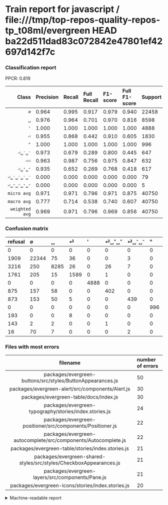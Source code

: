 # Train report for javascript / file:///tmp/top-repos-quality-repos-tp_t08ml/evergreen HEAD ba22d511dad83c072842e47801ef42697d142f7c

### Classification report

PPCR: 0.819

| Class | Precision | Recall | Full Recall | F1-score | Full F1-score | Support | Full Support | PPCR |
|------:|:----------|:-------|:------------|:---------|:---------|:--------|:-------------|:-----|
| `∅` | 0.964| 0.995| 0.917| 0.979| 0.940| 22458| 24367| 0.922 |
| `␣` | 0.976| 0.964| 0.701| 0.970| 0.816| 8598| 11814| 0.728 |
| `'` | 1.000| 1.000| 1.000| 1.000| 1.000| 4888| 4888| 1.000 |
| `⏎` | 0.955| 0.868| 0.442| 0.910| 0.605| 1830| 3591| 0.510 |
| `"` | 1.000| 1.000| 1.000| 1.000| 1.000| 996| 996| 1.000 |
| `⏎␣⁻␣⁻` | 0.973| 0.679| 0.289| 0.800| 0.445| 647| 1520| 0.426 |
| `⏎⏎` | 0.963| 0.987| 0.756| 0.975| 0.847| 632| 825| 0.766 |
| `⏎␣⁺␣⁺` | 0.935| 0.652| 0.269| 0.768| 0.418| 617| 1492| 0.414 |
| `⏎␣⁻␣⁻␣⁻␣⁻` | 0.000| 0.000| 0.000| 0.000| 0.000| 79| 95| 0.832 |
| `⏎␣⁺␣⁺␣⁺␣⁺` | 0.000| 0.000| 0.000| 0.000| 0.000| 5| 148| 0.034 |
| `micro avg` | 0.971| 0.971| 0.796| 0.971| 0.875| 40750| 49736| 0.819 |
| `macro avg` | 0.777| 0.714| 0.538| 0.740| 0.607| 40750| 49736| 0.819 |
| `weighted avg` | 0.969| 0.971| 0.796| 0.969| 0.856| 40750| 49736| 0.819 |

### Confusion matrix

|refusal|  ∅| ␣| ⏎| '| ⏎␣⁺␣⁺| ⏎␣⁻␣⁻| "| ⏎⏎| ⏎␣⁺␣⁺␣⁺␣⁺| ⏎␣⁻␣⁻␣⁻␣⁻| 
|:---|:---|:---|:---|:---|:---|:---|:---|:---|:---|:---|
|0 |0 |0 |0 |0 |0 |0 |0 |0 |0 |0 |
|1909 |22344 |75 |36 |0 |0 |3 |0 |0 |0 |0 |
|3216 |250 |8285 |26 |0 |26 |7 |0 |4 |0 |0 |
|1761 |205 |15 |1589 |0 |1 |0 |0 |20 |0 |0 |
|0 |0 |0 |0 |4888 |0 |0 |0 |0 |0 |0 |
|875 |157 |58 |0 |0 |402 |0 |0 |0 |0 |0 |
|873 |153 |50 |5 |0 |0 |439 |0 |0 |0 |0 |
|0 |0 |0 |0 |0 |0 |0 |996 |0 |0 |0 |
|193 |0 |0 |8 |0 |0 |0 |0 |624 |0 |0 |
|143 |2 |2 |0 |0 |1 |0 |0 |0 |0 |0 |
|16 |70 |7 |0 |0 |0 |2 |0 |0 |0 |0 |

### Files with most errors

| filename | number of errors|
|:----:|:-----|
| packages/evergreen-buttons/src/styles/ButtonAppearances.js | 50 |
| packages/evergreen-alert/src/components/Alert.js | 30 |
| packages/evergreen-table/docs/index.js | 30 |
| packages/evergreen-typography/stories/index.stories.js | 24 |
| packages/evergreen-positioner/src/components/Positioner.js | 22 |
| packages/evergreen-autocomplete/src/components/Autocomplete.js | 22 |
| packages/evergreen-table/stories/index.stories.js | 21 |
| packages/evergreen-shared-styles/src/styles/CheckboxAppearances.js | 21 |
| packages/evergreen-layers/src/components/Pane.js | 21 |
| packages/evergreen-icons/stories/index.stories.js | 20 |

<details>
    <summary>Machine-readable report</summary>
```json
{
  "cl_report": {"\"": {"f1-score": 1.0, "precision": 1.0, "recall": 1.0, "support": 996}, "\u0027": {"f1-score": 1.0, "precision": 1.0, "recall": 1.0, "support": 4888}, "macro avg": {"f1-score": 0.7400838663107561, "precision": 0.7765683989798567, "recall": 0.7144223763122091, "support": 40750}, "micro avg": {"f1-score": 0.9709693251533742, "precision": 0.9709693251533742, "recall": 0.9709693251533742, "support": 40750}, "weighted avg": {"f1-score": 0.968890238997212, "precision": 0.9688893357138826, "recall": 0.9709693251533742, "support": 40750}, "\u2205": {"f1-score": 0.9791625583382633, "precision": 0.9638928432768216, "recall": 0.9949238578680203, "support": 22458}, "\u23ce": {"f1-score": 0.909559244419004, "precision": 0.9549278846153846, "recall": 0.8683060109289618, "support": 1830}, "\u23ce\u23ce": {"f1-score": 0.975, "precision": 0.9629629629629629, "recall": 0.9873417721518988, "support": 632}, "\u23ce\u2423\u207a\u2423\u207a": {"f1-score": 0.7679083094555874, "precision": 0.9348837209302325, "recall": 0.6515397082658023, "support": 617}, "\u23ce\u2423\u207a\u2423\u207a\u2423\u207a\u2423\u207a": {"f1-score": 0.0, "precision": 0.0, "recall": 0.0, "support": 5}, "\u23ce\u2423\u207b\u2423\u207b": {"f1-score": 0.7996357012750456, "precision": 0.9733924611973392, "recall": 0.678516228748068, "support": 647}, "\u23ce\u2423\u207b\u2423\u207b\u2423\u207b\u2423\u207b": {"f1-score": 0.0, "precision": 0.0, "recall": 0.0, "support": 79}, "\u2423": {"f1-score": 0.9695728496196606, "precision": 0.9756241168158266, "recall": 0.9635961851593394, "support": 8598}},
  "cl_report_full": {"\"": {"f1-score": 1.0, "precision": 1.0, "recall": 1.0, "support": 996}, "\u0027": {"f1-score": 1.0, "precision": 1.0, "recall": 1.0, "support": 4888}, "macro avg": {"f1-score": 0.6071646524393206, "precision": 0.7765683989798567, "recall": 0.537537603888941, "support": 49736}, "micro avg": {"f1-score": 0.8745441283734501, "precision": 0.9709693251533742, "recall": 0.7955404535949815, "support": 49736}, "weighted avg": {"f1-score": 0.856474591010527, "precision": 0.9649990702697168, "recall": 0.7955404535949815, "support": 49736}, "\u2205": {"f1-score": 0.9398502565828216, "precision": 0.9638928432768216, "recall": 0.9169778799195634, "support": 24367}, "\u23ce": {"f1-score": 0.6047573739295908, "precision": 0.9549278846153846, "recall": 0.442495126705653, "support": 3591}, "\u23ce\u23ce": {"f1-score": 0.8472505091649695, "precision": 0.9629629629629629, "recall": 0.7563636363636363, "support": 825}, "\u23ce\u2423\u207a\u2423\u207a": {"f1-score": 0.41831425598335065, "precision": 0.9348837209302325, "recall": 0.26943699731903487, "support": 1492}, "\u23ce\u2423\u207a\u2423\u207a\u2423\u207a\u2423\u207a": {"f1-score": 0.0, "precision": 0.0, "recall": 0.0, "support": 148}, "\u23ce\u2423\u207b\u2423\u207b": {"f1-score": 0.4454591577879249, "precision": 0.9733924611973392, "recall": 0.2888157894736842, "support": 1520}, "\u23ce\u2423\u207b\u2423\u207b\u2423\u207b\u2423\u207b": {"f1-score": 0.0, "precision": 0.0, "recall": 0.0, "support": 95}, "\u2423": {"f1-score": 0.8160149709445484, "precision": 0.9756241168158266, "recall": 0.7012866091078381, "support": 11814}},
  "ppcr": 0.8193260414991154
}
```
</details>
